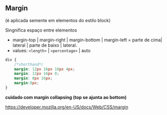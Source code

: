 ## Margin  
(é aplicada semente em elementos do estilo block)

Singnifica espaço entre elementos

- margin-top | margin-right | margin-bottom | margin-left = parte de cima| lateral | parte de baixo | lateral.
- values: `<length>` | `<percentage>` | auto

```css
div {
    /*shorthand*/
    margin: 12px 16px 10px 4px;
    margin: 12px 16px 0;
    margin: 8px 16px;
    margin:8px;
}
```
**cuidado com margin collapsing (top se ajunta ao bottom)**

https://developer.mozilla.org/en-US/docs/Web/CSS/margin

